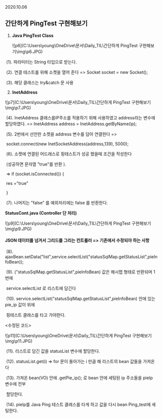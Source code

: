 2020.10.06

## 간단하게 PingTest 구현해보기 

1. **Java PingTest Class**

   ![p6](C:\Users\young\OneDrive\문서\Daily_TIL\간단하게 PingTest 구현해보기\img\p6.JPG)



​    (1). 파라미터는 String 타입으로 받는다.

​    (2). 연결 테스트를 위해 소켓을 열어 준다 => Socket socket = new Socket();

​    (3). 해당 클래스는 try&catch 문 사용





2. **InetAddress**

![p7](C:\Users\young\OneDrive\문서\Daily_TIL\간단하게 PingTest 구현해보기\img\p7.JPG)

​     (4). InetAddress 클래스를IP주소를 적용하기 위해 사용하였고 address라는 변수에 할당하였다. => 			InetAddress address = InetAddress.getByName(ip);  

​    (5). 2번에서 선언한 소켓을 address 변수를 담아 연결한다 => 

​			socket.connect(new InetSocketAddress(address,139), 5000);

​    (6). 소켓에 연결된 어드레스로 핑테스트가 성공 했을때 조건을 작성한다

​			(성공하면 문자열 "true"를 반환 ).

​        	=> if (socket.isConnected()) {

​           	res ="true"

​       		 }

​    (7). 나머지는 "false" 를 예외처리에는 false 를 반환한다.



 **StatusCont.java (Controller 단 처리)**

![p9](C:\Users\young\OneDrive\문서\Daily_TIL\간단하게 PingTest 구현해보기\img\p9.JPG)

 

#### JSON 데이터를 넘겨서 그리드를 그리는 컨트롤러   => 기존에서 수정되야 하는 사항

​    (8). ajaxBean.setData("list",service.selectList("statusSqlMap.getStatusList",pieInfoBean));

​    (9).  ("statusSqlMap.getStatusList",pieInfoBean) 값은 해시맵 형태로 반환되며 1번에     

​            service.selectList 로 리스트에 담긴다

​    (10).  service.selectList("statusSqlMap.getStatusList",pieInfoBean) 안에 있는 pie_ip 값이 위에 

​             핑테스트 클래스를 타고 가야한다. 





   <수정된 코드> 

![p11](C:\Users\young\OneDrive\문서\Daily_TIL\간단하게 PingTest 구현해보기\img\p11.JPG)

​       (11).  리스트로 담긴 값을 statusList 변수에 할당한다.

​       (12).  statusList.get(i) => for 문이 돌아가는 i 만큼 해 리스트의 bean 값들을 가져온다

​       (13). 가져온 bean(VO) 안에 .getPie_ip(); 로 bean 안에 세팅된 ip 주소들을 pieIp 변수에 전부 

​				할당한다. 

​       (14).  pieIp를 Java Ping 테스트 클래스를 타게 하고 값을 다시 bean Ping_test에 세팅한다.
